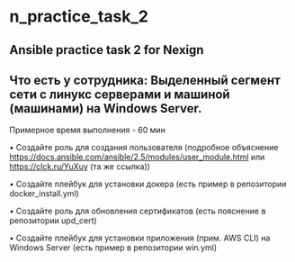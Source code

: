 # n_practice_task_2
Ansible practice task 2 for Nexign
----------------------------------
Что есть у сотрудника: Выделенный сегмент сети с линукс серверами и  машиной (машинами) на Windows Server.
----------------------------------

Примерное время выполнения - 60 мин

• Создайте роль для создания пользователя (подробное объяснение https://docs.ansible.com/ansible/2.5/modules/user_module.html или https://clck.ru/YuXuy (та же ссылка))

• Создайте плейбук для установки докера (есть пример в репозитории docker_install.yml)

• Создайте роль для обновления сертификатов (есть пояснение в репозитории upd_cert)

• Создайте плейбук для установки приложения (прим. AWS CLI) на Windows Server (есть пример в репозитории win.yml)


